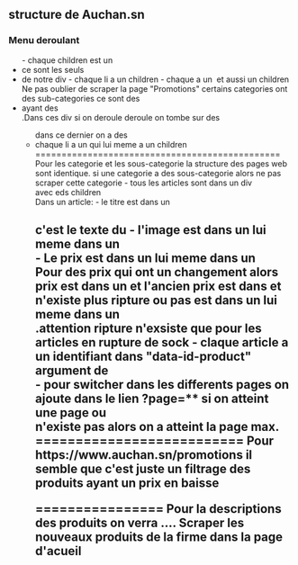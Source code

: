 ## structure de Auchan.sn
### Menu deroulant
<ul id="top-menu">
- chaque children est un <li class=category menu-item menu-depth0-item >
ce sont les seuls <li> de notre div
- chaque li a un children <a class=dropdown-item menu-link menu-depth0-link>
- chaque <a> a un <img class=menu-depth0-icon>  et aussi un children  <span class="link-label">
Ne pas oublier de scraper la page "Promotions"
certains categories ont des sub-categories ce sont des <li id=categorie - xxx> ayant des <div id="top_sub_menu_53316">.Dans ces div si on deroule deroule on tombe sur des <ul class=" top-menu menu-list menu-depth1-list"> dans ce dernier on a des <li id="category-xxx"> 
chaque li a un <a> qui lui meme a un children <span>
===============================================
Pour les categorie et les sous-categorie la structure des pages web sont identique.
si une categorie a des sous-categorie alors ne pas scraper cette categorie
- tous les articles sont dans un div <div class=products row> avec eds children <article class="product-miniature js-product-miniature ">
<!-- - chaque <article> a un seul <div class="thumbnail-container reviews-loaded"> dans lequel:
-- <div class="thumbnail-block"> il a un <a> qui pointe vers les details du produit.ce a possede un <img> ce img a un arg data-full-size-image-url qui lui meme pointe vers une image ???
-- <div class="product-description"> il a un children div
dans ce div on a :
--- <h2 class="h3 product-title"> ce h2 a un <a> qui pointe vers les details du produits
--- <div class= "weight"> ce div a 2 span: class="weight" pour le poids et class=unit_price pour le prix.
---- <div class="price-line"> ???????
---- <div class="consigne-line">????
---- <div class="product-list-reviews"> ??????? -->
Dans un article:
- le titre est dans un <h2 class="h3 product-title"> c'est le texte du <a>
- l'image est dans un <a class="thumbnail product-thumbnail"> lui meme dans un <div class="thumbnail-block">
- Le prix est dans un <span class="price "> lui meme dans un <div class="product-price-and-shipping">
Pour des prix qui ont un changement alors prix est dans un <span class="price has-discount"> et l'ancien prix est dans <span class="regular-price"> et <span class="price "> n'existe plus
ripture ou pas est dans un <span class="rupture"> lui meme dans un <div class="thumbnail-container reviews-loaded">.attention ripture n'exsiste que pour les articles en rupture de sock
- claque article a un identifiant dans "data-id-product" argument de <article>
- pour switcher dans les differents pages on ajoute dans le lien ?page=**
si on atteint une page ou <article> n'existe pas alors on a atteint la page max.
==========================
Pour https://www.auchan.sn/promotions il semble que c'est juste un filtrage des produits ayant un prix en baisse

================
Pour la descriptions des produits on verra ....
Scraper les nouveaux produits de la firme dans la page d'acueil

